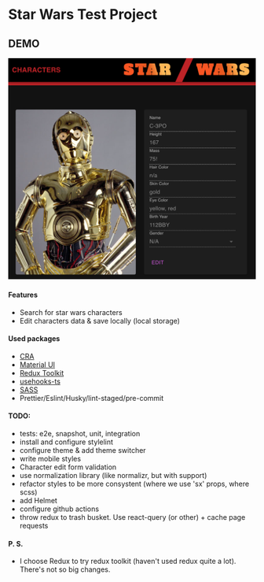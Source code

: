 # Star Wars Test Project

## DEMO
![Edit Character page](/public/screenshots/demo1.png?raw=true "Edit Character page")

#### Features
* Search for star wars characters
* Edit characters data & save locally (local storage)


#### Used packages
* [CRA](https://github.com/facebook/create-react-app)
* [Material UI](https://mui.com/material-ui/getting-started/overview/)
* [Redux Toolkit](https://redux-toolkit.js.org/)
* [usehooks-ts](https://usehooks-ts.com/)
* [SASS](https://sass-lang.com/)
* Prettier/Eslint/Husky/lint-staged/pre-commit

#### TODO:
* tests: e2e, snapshot, unit, integration
* install and configure stylelint
* configure theme & add theme switcher
* write mobile styles
* Character edit form validation
* use normalization library (like normalizr, but with support)
* refactor styles to be more consystent (where we use 'sx' props, where scss)
* add Helmet
* configure github actions
* throw redux to trash busket. Use react-query (or other) + cache page requests

#### P. S.
* I choose Redux to try redux toolkit (haven't used redux quite a lot). There's not so big changes.